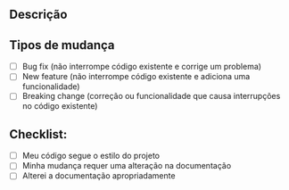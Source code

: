 ## Descrição
<!--- Descreva detalhes de sua mudança -->
<!--- Por que essa mudança é necessária? Qual problema ela resolve? -->

## Tipos de mudança
<!--- Que tipos de mudança seu código implementa? Selecione todas que se enquadram: -->
- [ ] Bug fix (não interrompe código existente e corrige um problema)
- [ ] New feature (não interrompe código existente e adiciona uma funcionalidade)
- [ ] Breaking change (correção ou funcionalidade que causa interrupções no código existente)

## Checklist:
<!--- Selecione todas que se enquadram -->
- [ ] Meu código segue o estilo do projeto
- [ ] Minha mudança requer uma alteração na documentação
- [ ] Alterei a documentação apropriadamente
